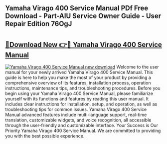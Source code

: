 ## Yamaha Virago 400 Service Manual PDf Free Download - Part-AIU Service Owner Guide - User Repair Edition 76OgJ

# <h2><a href="http://bc63398.oget.top/?id=Yamaha+Virago+400+Service+Manual">🔗Download New 👉🔴 Yamaha Virago 400 Service Manual</a></h2>

[![Yamaha Virago 400 Service Manual new download](https://i.imgur.com/5g1atiW.png)](http://bc63398.oget.top/?id=Yamaha+Virago+400+Service+Manual)
Welcome to the user manual for your newly arrived Yamaha Virago 400 Service Manual. This guide is here to help you make the most of your product by providing a comprehensive overview of its features, installation process, operation instructions, maintenance tips, and troubleshooting procedures. Before you begin using your Yamaha Virago 400 Service Manual, please familiarize yourself with its functions and features by reading this user manual. It includes clear instructions for installation, setup, and operation, as well as troubleshooting tips for common issues. Yamaha Virago 400 Service Manual advanced features include multi-language support, real-time translation, customizable widgets, and voice recognition, all accessible through the user-friendly and customizable interface. Your Success is Our Priority Yamaha Virago 400 Service Manual. We are committed to providing you with the best possible experience.
